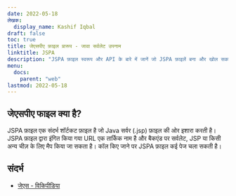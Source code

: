 ```yaml
---
date: 2022-05-18
लेखक:
  display_name: Kashif Iqbal
draft: false
toc: true
title: जेएसपीए फ़ाइल प्रारूप - जावा सर्वलेट उपनाम
linktitle: JSPA
description: "JSPA फ़ाइल स्वरूप और API के बारे में जानें जो JSPA फ़ाइलें बना और खोल सकते हैं।"
menu:
  docs:
    parent: "web"
lastmod: 2022-05-18
---
```


## जेएसपीए फाइल क्या है?

JSPA फ़ाइल एक संदर्भ शॉर्टकट फ़ाइल है जो Java सर्वर (.jsp) फ़ाइल की ओर इशारा करती है। JSPA फ़ाइल द्वारा इंगित किया गया URL एक तार्किक नाम है और बैकएंड पर सर्वलेट, JSP या किसी अन्य चीज़ के लिए मैप किया जा सकता है। कॉल किए जाने पर JSPA फ़ाइल कई पेज चला सकती है।

## संदर्भ ##

- [जेएस - विकिपीडिया](https://en.wikipedia.org/wiki/JavaScript)

